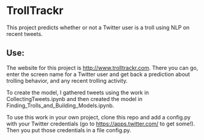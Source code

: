 # TrollTrackr

This project predicts whether or not a Twitter user is a troll using NLP on recent tweets.

## Use:
The website for this project is http://www.trolltrackr.com. There you can go, enter the screen name for a Twitter user and get
back a prediction about trolling behavior, and any recent trolling activity.

To create the model, I gathered tweets using the work in CollectingTweets.ipynb and then created the model in Finding_Trolls_and_Building_Models.ipynb.

To use this work in your own project, clone this repo and add a config.py with your Twitter credentials (go to https://apps.twitter.com/ to get some!). Then you put those credentials in a file config.py.

